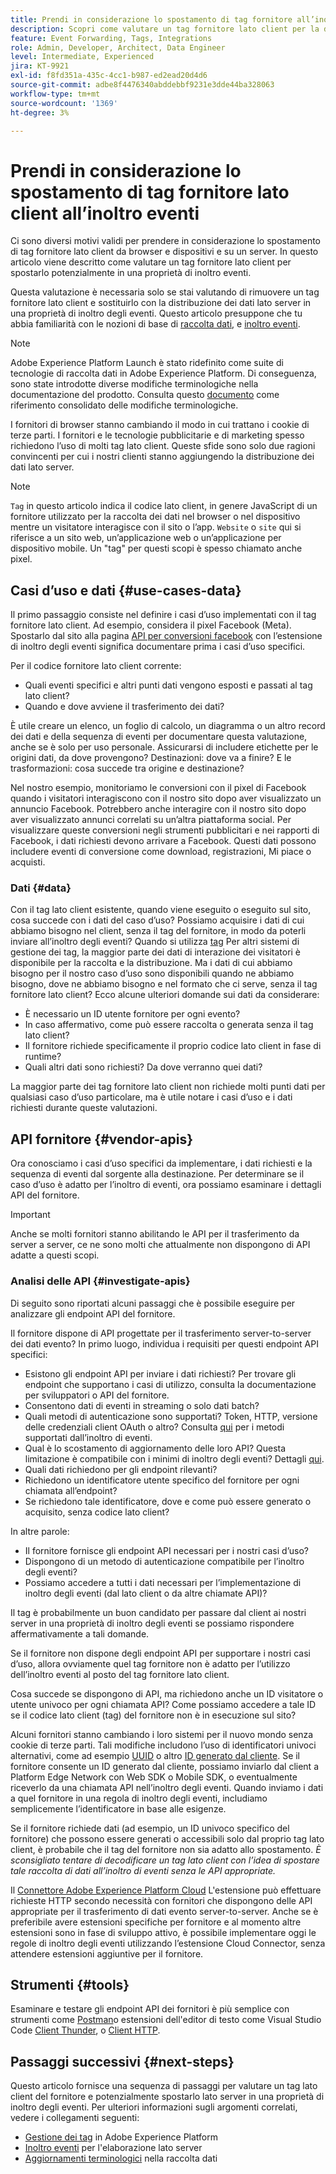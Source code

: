 ```yaml
---
title: Prendi in considerazione lo spostamento di tag fornitore all’inoltro eventi
description: Scopri come valutare un tag fornitore lato client per la distribuzione dei dati lato server.
feature: Event Forwarding, Tags, Integrations
role: Admin, Developer, Architect, Data Engineer
level: Intermediate, Experienced
jira: KT-9921
exl-id: f8fd351a-435c-4cc1-b987-ed2ead20d4d6
source-git-commit: adbe8f4476340abddebbf9231e3dde44ba328063
workflow-type: tm+mt
source-wordcount: '1369'
ht-degree: 3%

---
```


# Prendi in considerazione lo spostamento di tag fornitore lato client all’inoltro eventi

Ci sono diversi motivi validi per prendere in considerazione lo spostamento di tag fornitore lato client da browser e dispositivi e su un server. In questo articolo viene descritto come valutare un tag fornitore lato client per spostarlo potenzialmente in una proprietà di inoltro eventi.

Questa valutazione è necessaria solo se stai valutando di rimuovere un tag fornitore lato client e sostituirlo con la distribuzione dei dati lato server in una proprietà di inoltro degli eventi. Questo articolo presuppone che tu abbia familiarità con le nozioni di base di [raccolta dati](https://experienceleague.adobe.com/docs/data-collection.html), e [inoltro eventi](https://experienceleague.adobe.com/docs/experience-platform/tags/event-forwarding/overview.html).

>[!NOTE]
>
>Adobe Experience Platform Launch è stato ridefinito come suite di tecnologie di raccolta dati in Adobe Experience Platform. Di conseguenza, sono state introdotte diverse modifiche terminologiche nella documentazione del prodotto. Consulta questo [documento](https://experienceleague.adobe.com/docs/experience-platform/tags/term-updates.html) come riferimento consolidato delle modifiche terminologiche.

I fornitori di browser stanno cambiando il modo in cui trattano i cookie di terze parti. I fornitori e le tecnologie pubblicitarie e di marketing spesso richiedono l’uso di molti tag lato client. Queste sfide sono solo due ragioni convincenti per cui i nostri clienti stanno aggiungendo la distribuzione dei dati lato server.

>[!NOTE]
>
>`Tag` in questo articolo indica il codice lato client, in genere JavaScript di un fornitore utilizzato per la raccolta dei dati nel browser o nel dispositivo mentre un visitatore interagisce con il sito o l’app. `Website` o `site` qui si riferisce a un sito web, un’applicazione web o un’applicazione per dispositivo mobile. Un &quot;tag&quot; per questi scopi è spesso chiamato anche pixel.

## Casi d’uso e dati {#use-cases-data}

Il primo passaggio consiste nel definire i casi d’uso implementati con il tag fornitore lato client. Ad esempio, considera il pixel Facebook (Meta). Spostarlo dal sito alla pagina [API per conversioni facebook](https://exchange.adobe.com/apps/ec/105509/facebook-conversions-api-extension) con l’estensione di inoltro degli eventi significa documentare prima i casi d’uso specifici.

Per il codice fornitore lato client corrente:

- Quali eventi specifici e altri punti dati vengono esposti e passati al tag lato client?
- Quando e dove avviene il trasferimento dei dati?

È utile creare un elenco, un foglio di calcolo, un diagramma o un altro record dei dati e della sequenza di eventi per documentare questa valutazione, anche se è solo per uso personale. Assicurarsi di includere etichette per le origini dati, da dove provengono? Destinazioni: dove va a finire? E le trasformazioni: cosa succede tra origine e destinazione?

Nel nostro esempio, monitoriamo le conversioni con il pixel di Facebook quando i visitatori interagiscono con il nostro sito dopo aver visualizzato un annuncio Facebook. Potrebbero anche interagire con il nostro sito dopo aver visualizzato annunci correlati su un’altra piattaforma social. Per visualizzare queste conversioni negli strumenti pubblicitari e nei rapporti di Facebook, i dati richiesti devono arrivare a Facebook. Questi dati possono includere eventi di conversione come download, registrazioni, Mi piace o acquisti.

### Dati {#data}

Con il tag lato client esistente, quando viene eseguito o eseguito sul sito, cosa succede con i dati del caso d’uso? Possiamo acquisire i dati di cui abbiamo bisogno nel client, senza il tag del fornitore, in modo da poterli inviare all’inoltro degli eventi? Quando si utilizza [tag](https://experienceleague.adobe.com/docs/experience-platform/tags/home.html?lang=it) Per altri sistemi di gestione dei tag, la maggior parte dei dati di interazione dei visitatori è disponibile per la raccolta e la distribuzione. Ma i dati di cui abbiamo bisogno per il nostro caso d’uso sono disponibili quando ne abbiamo bisogno, dove ne abbiamo bisogno e nel formato che ci serve, senza il tag fornitore lato client? Ecco alcune ulteriori domande sui dati da considerare:

- È necessario un ID utente fornitore per ogni evento?
- In caso affermativo, come può essere raccolta o generata senza il tag lato client?
- Il fornitore richiede specificamente il proprio codice lato client in fase di runtime?
- Quali altri dati sono richiesti? Da dove verranno quei dati?

La maggior parte dei tag fornitore lato client non richiede molti punti dati per qualsiasi caso d’uso particolare, ma è utile notare i casi d’uso e i dati richiesti durante queste valutazioni.

## API fornitore {#vendor-apis}

Ora conosciamo i casi d’uso specifici da implementare, i dati richiesti e la sequenza di eventi dal sorgente alla destinazione. Per determinare se il caso d’uso è adatto per l’inoltro di eventi, ora possiamo esaminare i dettagli API del fornitore.

>[!IMPORTANT]
>
>Anche se molti fornitori stanno abilitando le API per il trasferimento da server a server, ce ne sono molti che attualmente non dispongono di API adatte a questi scopi.

### Analisi delle API {#investigate-apis}

Di seguito sono riportati alcuni passaggi che è possibile eseguire per analizzare gli endpoint API del fornitore.

Il fornitore dispone di API progettate per il trasferimento server-to-server dei dati evento? In primo luogo, individua i requisiti per questi endpoint API specifici:

- Esistono gli endpoint API per inviare i dati richiesti? Per trovare gli endpoint che supportano i casi di utilizzo, consulta la documentazione per sviluppatori o API del fornitore.
- Consentono dati di eventi in streaming o solo dati batch?
- Quali metodi di autenticazione sono supportati? Token, HTTP, versione delle credenziali client OAuth o altro? Consulta [qui](https://experienceleague.adobe.com/docs/experience-platform/tags/event-forwarding/secrets.html) per i metodi supportati dall’inoltro di eventi.
- Qual è lo scostamento di aggiornamento delle loro API? Questa limitazione è compatibile con i minimi di inoltro degli eventi? Dettagli [qui](https://experienceleague.adobe.com/docs/experience-platform/tags/event-forwarding/secrets.html#:~:text=you%20can%20configure%20the%20Refresh%20Offset%20value%20for%20the%20secret).
- Quali dati richiedono per gli endpoint rilevanti?
- Richiedono un identificatore utente specifico del fornitore per ogni chiamata all’endpoint?
- Se richiedono tale identificatore, dove e come può essere generato o acquisito, senza codice lato client?

In altre parole:

- Il fornitore fornisce gli endpoint API necessari per i nostri casi d’uso?
- Dispongono di un metodo di autenticazione compatibile per l’inoltro degli eventi?
- Possiamo accedere a tutti i dati necessari per l’implementazione di inoltro degli eventi (dal lato client o da altre chiamate API)?

Il tag è probabilmente un buon candidato per passare dal client ai nostri server in una proprietà di inoltro degli eventi se possiamo rispondere affermativamente a tali domande.

Se il fornitore non dispone degli endpoint API per supportare i nostri casi d’uso, allora ovviamente quel tag fornitore non è adatto per l’utilizzo dell’inoltro eventi al posto del tag fornitore lato client.

Cosa succede se dispongono di API, ma richiedono anche un ID visitatore o utente univoco per ogni chiamata API? Come possiamo accedere a tale ID se il codice lato client (tag) del fornitore non è in esecuzione sul sito?

Alcuni fornitori stanno cambiando i loro sistemi per il nuovo mondo senza cookie di terze parti. Tali modifiche includono l’uso di identificatori univoci alternativi, come ad esempio [UUID](https://developer.mozilla.org/en-US/docs/Glossary/UUID) o altro [ID generato dal cliente](https://experienceleague.adobe.com/docs/experience-platform/edge/identity/first-party-device-ids.html). Se il fornitore consente un ID generato dal cliente, possiamo inviarlo dal client a Platform Edge Network con Web SDK o Mobile SDK, o eventualmente riceverlo da una chiamata API nell’inoltro degli eventi. Quando inviamo i dati a quel fornitore in una regola di inoltro degli eventi, includiamo semplicemente l’identificatore in base alle esigenze.

Se il fornitore richiede dati (ad esempio, un ID univoco specifico del fornitore) che possono essere generati o accessibili solo dal proprio tag lato client, è probabile che il tag del fornitore non sia adatto allo spostamento. _È sconsigliato tentare di decodificare un tag lato client con l’idea di spostare tale raccolta di dati all’inoltro di eventi senza le API appropriate._

Il [Connettore Adobe Experience Platform Cloud](https://experienceleague.adobe.com/docs/experience-platform/tags/extensions/adobe/cloud-connector/overview.html) L&#39;estensione può effettuare richieste HTTP secondo necessità con fornitori che dispongono delle API appropriate per il trasferimento di dati evento server-to-server. Anche se è preferibile avere estensioni specifiche per fornitore e al momento altre estensioni sono in fase di sviluppo attivo, è possibile implementare oggi le regole di inoltro degli eventi utilizzando l’estensione Cloud Connector, senza attendere estensioni aggiuntive per il fornitore.

## Strumenti {#tools}

Esaminare e testare gli endpoint API dei fornitori è più semplice con strumenti come [Postman](https://www.postman.com/)o estensioni dell&#39;editor di testo come Visual Studio Code [Client Thunder](https://marketplace.visualstudio.com/items?itemName=rangav.vscode-thunder-client), o [Client HTTP](https://marketplace.visualstudio.com/items?itemName=mkloubert.vscode-http-client).

## Passaggi successivi {#next-steps}

Questo articolo fornisce una sequenza di passaggi per valutare un tag lato client del fornitore e potenzialmente spostarlo lato server in una proprietà di inoltro degli eventi. Per ulteriori informazioni sugli argomenti correlati, vedere i collegamenti seguenti:

- [Gestione dei tag](https://experienceleague.adobe.com/docs/experience-platform/tags/home.html?lang=it) in Adobe Experience Platform
- [Inoltro eventi](https://experienceleague.adobe.com/docs/experience-platform/tags/event-forwarding/overview.html) per l&#39;elaborazione lato server
- [Aggiornamenti terminologici](https://experienceleague.adobe.com/docs/experience-platform/tags/term-updates.html) nella raccolta dati
